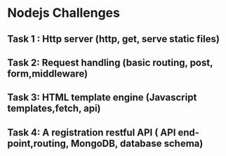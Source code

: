 # **Nodejs Challenges**

## Task 1 : Http server (http, get, serve static files)

## Task 2: Request handling (basic routing, post, form,middleware)

## Task 3: HTML template engine (Javascript templates,fetch, api)

## Task 4: A registration restful API ( API end-point,routing, MongoDB, database schema)
